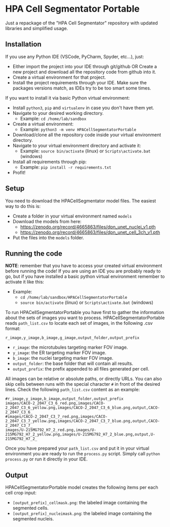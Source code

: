 HPA Cell Segmentator Portable
=============================

Just a repackage of the "HPA Cell Segmentator" repository with updated libraries and simplified usage. 


Installation
------------

If you use any Python IDE (VSCode, PyCharm, Spyder, etc...), just:
- Either import the project into your IDE through git/github OR Create a new project and download all the repository code from github into it.
- Create a virtual environment for that project.
- Install the project requirements through your IDE. Make sure the packages versions match, as IDEs try to be too smart some times.

If you want to install it via basic Python virtual environment:
- Install `python3`, `pip` and `virtualenv` in case you don't have them yet.
- Navigate to your desired working directory.
  - Example: `cd /home/lab/sandbox`
- Create a virtual environment:
  - Example: `python3 -m venv HPACellSegmentatorPortable`
- Download/clone all the repository code inside your virtual environment directory.
- Navigate to your virtual environment directory and activate it:
  - Example: `source bin/activate` (linux) or `Scripts\activate.bat` (windows)
- Install all requirements through pip:
  - Example: `pip install -r requirements.txt`
- Profit!


Setup
-----

You need to download the HPACellSegmentator model files. The easiest way to do this is:
- Create a folder in your virtual environment named `models`
- Download the models from here:
  - https://zenodo.org/record/4665863/files/dpn_unet_nuclei_v1.pth
  - https://zenodo.org/record/4665863/files/dpn_unet_cell_3ch_v1.pth
- Put the files into the `models` folder.


Running the code
---------------- 

**NOTE**: remember that you have to access your created virtual environment before running the code! If you are using an IDE you are probably ready to go, but if you have installed a basic python virtual environment remember to activate it like this: 
- Example:
   - `cd /home/lab/sandbox/HPACellSegmentatorPortable`
   - `source bin/activate` (linux) or `Scripts\activate.bat` (windows)

To run HPACellSegmentatorPortable you have first to gather the information about the sets of images you want to process. HPACellSegmentatorPortable reads `path_list.csv` to locate each set of images, in the following .csv format: 

`r_image,y_image,b_image,g_image,output_folder,output_prefix`

- `r_image`: the microtubules targeting marker FOV image. 
- `y_image`: the ER targeting marker FOV image.
- `b_image`: the nuclei targeting marker FOV image.
- `output_folder`: the base folder that will contain all results.
- `output_prefix`: the prefix appended to all files generated per cell.

All images can be relative or absolute paths, or directly URLs. You can also skip cells between runs with the special character `#` in front of the desired lines. 
Check the following `path_list.csv` content as an example:

```
#r_image,y_image,b_image,output_folder,output_prefix
images/CACO-2_2047_C3_6_red.png,images/CACO-2_2047_C3_6_yellow.png,images/CACO-2_2047_C3_6_blue.png,output,CACO-2_2047_C3_6_
#images/CACO-2_2047_C3_7_red.png,images/CACO-2_2047_C3_7_yellow.png,images/CACO-2_2047_C3_7_blue.png,output,CACO-2_2047_C3_7_
images/U-215MG792_H7_2_red.png,images/U-215MG792_H7_2_yellow.png,images/U-215MG792_H7_2_blue.png,output,U-215MG792_H7_2_
```

Once you have prepared your `path_list.csv` and put it in your virtual environment you are ready to run the `process.py` script. Simply call `python process.py` or run it directly in your IDE.


Output
------ 

HPACellSegmentatorPortable model creates the following items per each cell crop input:
- `[output_prefix]_cellmask.png`: the labeled image containing the segmented cells.
- `[output_prefix]_nucleimask.png`: the labeled image containing the segmented nucleis.
